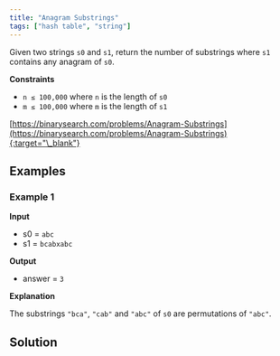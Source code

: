 ```yaml
---
title: "Anagram Substrings"
tags: ["hash table", "string"]
---
```


Given two strings `s0` and `s1`, return the number of substrings where `s1` contains any anagram of `s0`.

**Constraints**

- `n ≤ 100,000` where `n` is the length of `s0`
- `m ≤ 100,000` where `m` is the length of `s1`

[https://binarysearch.com/problems/Anagram-Substrings](https://binarysearch.com/problems/Anagram-Substrings){:target="\_blank"}

## Examples

### Example 1

**Input**

- s0 = `abc`
- s1 = `bcabxabc`

**Output**

- answer = `3`

**Explanation**

The substrings `"bca"`, `"cab"` and `"abc"` of `s0` are permutations of `"abc"`.

## Solution

<script src="https://gist.github.com/yaeba/16da7be5123724fcf6eccc25581cef5a.js?file=Anagram-Substrings.py"></script>

